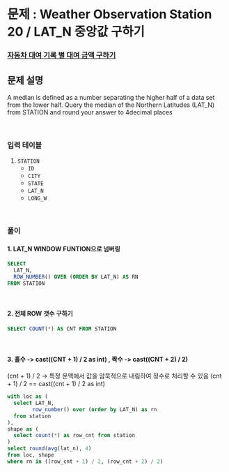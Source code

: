 # 문제 : Weather Observation Station 20 / LAT_N 중앙값 구하기
### [자동차 대여 기록 별 대여 금액 구하기](https://www.hackerrank.com/challenges/weather-observation-station-20/problem?isFullScreen=true)

## 문제 설명
A median is defined as a number separating the higher half of a data set from the lower half. Query the median of the Northern Latitudes (LAT_N) from STATION and round your answer to  4decimal places

<br/>


### 입력 테이블
1. `STATION`
   - `ID`
   - `CITY`
   - `STATE`
   - `LAT_N`
   - `LONG_W`

<br/>

### 풀이
#### 1. LAT_N WINDOW FUNTION으로 넘버링
```SQL
SELECT
  LAT_N,
  ROW_NUMBER() OVER (ORDER BY LAT_N) AS RN
FROM STATION
```

<br/>


#### 2. 전체 ROW 갯수 구하기
```SQL
SELECT COUNT(*) AS CNT FROM STATION
```

<br/>

#### 3. 홀수 -> cast((CNT + 1) / 2 as int) , 짝수 -> cast((CNT + 2) / 2)
(cnt + 1) / 2 -> 특정 문맥에서 값을 암묵적으로 내림하여 정수로 처리할 수 있음
(cnt + 1) / 2 == cast((cnt + 1) / 2 as int)

```sql
with loc as (
  select LAT_N,
        row_number() over (order by LAT_N) as rn
  from station
),
shape as (
  select count(*) as row_cnt from station
)
select round(avg(lat_n), 4)
from loc, shape
where rn in ((row_cnt + 1) / 2, (row_cnt + 2) / 2)
```


